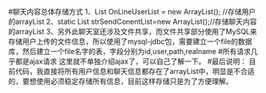 #聊天内容总体存储方式
1、List<String> OnLineUserList = new ArrayList<String>(); //存储用户的arrayList
2、static List<String> strSendConentList=new ArrayList<String>();//存储聊天内容的arrayList
3、另外此聊天室还涉及文件共享，而文件共享部分使用了MySQL来存储用户上传的文件信息，所以使用了mysql-jdbc包，需要建立一个file的数据库，然后建立一个file名字的表，字段分别为id,user,path,realname
#所有请求几乎都是ajax请求
这里就不单独介绍ajax了，可以自己了解一下。
#最后说明：
目前代码，我直接将所有用户信息和聊天信息都存在了arrayList中，明显是不合适的，要想使用必须稳定存储所有信息，目前这样存储只是为了方便理解。
